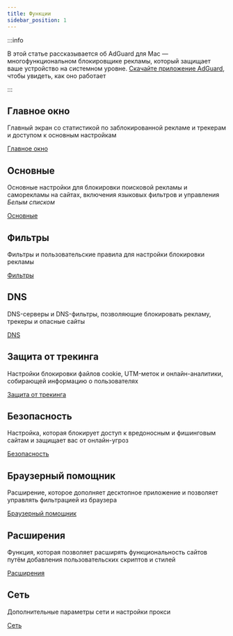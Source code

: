```yaml
---
title: Функции
sidebar_position: 1
---
```


:::info

В этой статье рассказывается об AdGuard для Mac — многофункциональном блокировщике рекламы, который защищает ваше устройство на системном уровне. [Скачайте приложение AdGuard](https://agrd.io/download-kb-adblock), чтобы увидеть, как оно работает

:::

## Главное окно

Главный экран со статистикой по заблокированной рекламе и трекерам и доступом к основным настройкам

[Главное окно](/adguard-for-mac/features/main.md)

## Основные

Основные настройки для блокировки поисковой рекламы и саморекламы на сайтах, включения языковых фильтров и управления _Белым списком_

[Основные](/adguard-for-mac/features/general.md)

## Фильтры

Фильтры и пользовательские правила для настройки блокировки рекламы

[Фильтры](/adguard-for-mac/features/filters.md)

## DNS

DNS-серверы и DNS-фильтры, позволяющие блокировать рекламу, трекеры и опасные сайты

[DNS](/adguard-for-mac/features/dns.md)

## Защита от трекинга

Настройки блокировки файлов cookie, UTM-меток и онлайн-аналитики, собирающей информацию о пользователях

[Защита от трекинга](/adguard-for-mac/features/stealth.md)

## Безопасность

Настройка, которая блокирует доступ к вредоносным и фишинговым сайтам и защищает вас от онлайн-угроз

[Безопасность](/adguard-for-mac/features/security.md)

## Браузерный помощник

Расширение, которое дополняет десктопное приложение и позволяет управлять фильтрацией из браузера

[Браузерный помощник](/adguard-for-mac/features/browser-assistant.md)

## Расширения

Функция, которая позволяет расширять функциональность сайтов путём добавления пользовательских скриптов и стилей

[Расширения](/adguard-for-mac/features/extensions.md)

## Сеть

Дополнительные параметры сети и настройки прокси

[Сеть](/adguard-for-mac/features/network.md)
